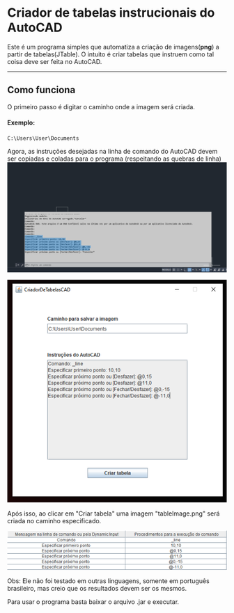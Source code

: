 # Criador de tabelas instrucionais do AutoCAD
Este é um programa simples que automatiza a criação de imagens(<strong>png</strong>) a partir de tabelas(JTable).
O intuito é criar tabelas que instruem como tal coisa deve ser feita no AutoCAD.
<hr>

<h2>Como funciona</h2>
O primeiro passo é digitar o caminho onde a imagem será criada.
<h4>Exemplo:</h4>

```
C:\Users\User\Documents
```
Agora, as instruções desejadas na linha de comando do AutoCAD devem ser copiadas e coladas para o programa (respeitando as quebras de linha)
![alt text](imagens/Capturar.PNG)

![alt text](imagens/img2.PNG)

Após isso, ao clicar em "Criar tabela" uma imagem "tableImage.png" será criada no caminho especificado.

![alt text](imagens/tableImage.png)

Obs: Ele não foi testado em outras linguagens, somente em português brasileiro, mas creio que os resultados devem ser os mesmos.

Para usar o programa basta baixar o arquivo .jar e executar.
